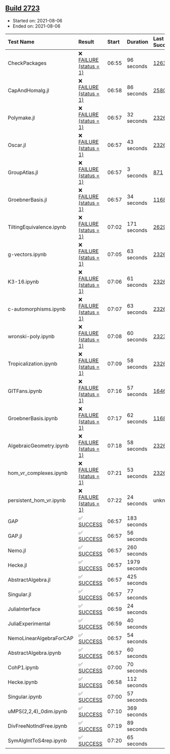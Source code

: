 ## [Build 2723](https://oscarci.mathematik.uni-kl.de/job/oscar-stable/2723/)

* Started on: 2021-08-06
* Ended on: 2021-08-06

| Test Name    | Result | Start | Duration | Last Success | First Failure |
|:-------------|:-------|:------|:---------|:-------------|:--------------|
| CheckPackages | ❌ [FAILURE (status = 1)](https://oscarci.mathematik.uni-kl.de/job/oscar-stable/2723/artifact/logs/build-2723/CheckPackages.log) | 06:55 | 96 seconds | [1263](https://oscarci.mathematik.uni-kl.de/job/oscar-stable/1263/) | [1264](https://oscarci.mathematik.uni-kl.de/job/oscar-stable/1264/) |
| CapAndHomalg.jl | ❌ [FAILURE (status = 1)](https://oscarci.mathematik.uni-kl.de/job/oscar-stable/2723/artifact/logs/build-2723/CapAndHomalg.jl.log) | 06:58 | 86 seconds | [2580](https://oscarci.mathematik.uni-kl.de/job/oscar-stable/2580/) | [2581](https://oscarci.mathematik.uni-kl.de/job/oscar-stable/2581/) |
| Polymake.jl | ❌ [FAILURE (status = 1)](https://oscarci.mathematik.uni-kl.de/job/oscar-stable/2723/artifact/logs/build-2723/Polymake.jl.log) | 06:57 | 32 seconds | [2326](https://oscarci.mathematik.uni-kl.de/job/oscar-stable/2326/) | [2327](https://oscarci.mathematik.uni-kl.de/job/oscar-stable/2327/) |
| Oscar.jl | ❌ [FAILURE (status = 1)](https://oscarci.mathematik.uni-kl.de/job/oscar-stable/2723/artifact/logs/build-2723/Oscar.jl.log) | 06:57 | 43 seconds | [2326](https://oscarci.mathematik.uni-kl.de/job/oscar-stable/2326/) | [2327](https://oscarci.mathematik.uni-kl.de/job/oscar-stable/2327/) |
| GroupAtlas.jl | ❌ [FAILURE (status = 1)](https://oscarci.mathematik.uni-kl.de/job/oscar-stable/2723/artifact/logs/build-2723/GroupAtlas.jl.log) | 06:57 | 3 seconds | [871](https://oscarci.mathematik.uni-kl.de/job/oscar-stable/871/) | [872](https://oscarci.mathematik.uni-kl.de/job/oscar-stable/872/) |
| GroebnerBasis.jl | ❌ [FAILURE (status = 1)](https://oscarci.mathematik.uni-kl.de/job/oscar-stable/2723/artifact/logs/build-2723/GroebnerBasis.jl.log) | 06:57 | 34 seconds | [1168](https://oscarci.mathematik.uni-kl.de/job/oscar-stable/1168/) | [1169](https://oscarci.mathematik.uni-kl.de/job/oscar-stable/1169/) |
| TiltingEquivalence.ipynb | ❌ [FAILURE (status = 1)](https://oscarci.mathematik.uni-kl.de/job/oscar-stable/2723/artifact/logs/build-2723/TiltingEquivalence.ipynb.log) | 07:02 | 171 seconds | [2629](https://oscarci.mathematik.uni-kl.de/job/oscar-stable/2629/) | [2630](https://oscarci.mathematik.uni-kl.de/job/oscar-stable/2630/) |
| g-vectors.ipynb | ❌ [FAILURE (status = 1)](https://oscarci.mathematik.uni-kl.de/job/oscar-stable/2723/artifact/logs/build-2723/g-vectors.ipynb.log) | 07:05 | 63 seconds | [2326](https://oscarci.mathematik.uni-kl.de/job/oscar-stable/2326/) | [2327](https://oscarci.mathematik.uni-kl.de/job/oscar-stable/2327/) |
| K3-16.ipynb | ❌ [FAILURE (status = 1)](https://oscarci.mathematik.uni-kl.de/job/oscar-stable/2723/artifact/logs/build-2723/K3-16.ipynb.log) | 07:06 | 61 seconds | [2326](https://oscarci.mathematik.uni-kl.de/job/oscar-stable/2326/) | [2327](https://oscarci.mathematik.uni-kl.de/job/oscar-stable/2327/) |
| c-automorphisms.ipynb | ❌ [FAILURE (status = 1)](https://oscarci.mathematik.uni-kl.de/job/oscar-stable/2723/artifact/logs/build-2723/c-automorphisms.ipynb.log) | 07:07 | 63 seconds | [2326](https://oscarci.mathematik.uni-kl.de/job/oscar-stable/2326/) | [2327](https://oscarci.mathematik.uni-kl.de/job/oscar-stable/2327/) |
| wronski-poly.ipynb | ❌ [FAILURE (status = 1)](https://oscarci.mathematik.uni-kl.de/job/oscar-stable/2723/artifact/logs/build-2723/wronski-poly.ipynb.log) | 07:08 | 60 seconds | [2323](https://oscarci.mathematik.uni-kl.de/job/oscar-stable/2323/) | [2324](https://oscarci.mathematik.uni-kl.de/job/oscar-stable/2324/) |
| Tropicalization.ipynb | ❌ [FAILURE (status = 1)](https://oscarci.mathematik.uni-kl.de/job/oscar-stable/2723/artifact/logs/build-2723/Tropicalization.ipynb.log) | 07:09 | 58 seconds | [2326](https://oscarci.mathematik.uni-kl.de/job/oscar-stable/2326/) | [2327](https://oscarci.mathematik.uni-kl.de/job/oscar-stable/2327/) |
| GITFans.ipynb | ❌ [FAILURE (status = 1)](https://oscarci.mathematik.uni-kl.de/job/oscar-stable/2723/artifact/logs/build-2723/GITFans.ipynb.log) | 07:16 | 57 seconds | [1646](https://oscarci.mathematik.uni-kl.de/job/oscar-stable/1646/) | [1647](https://oscarci.mathematik.uni-kl.de/job/oscar-stable/1647/) |
| GroebnerBasis.ipynb | ❌ [FAILURE (status = 1)](https://oscarci.mathematik.uni-kl.de/job/oscar-stable/2723/artifact/logs/build-2723/GroebnerBasis.ipynb.log) | 07:17 | 62 seconds | [1168](https://oscarci.mathematik.uni-kl.de/job/oscar-stable/1168/) | [1169](https://oscarci.mathematik.uni-kl.de/job/oscar-stable/1169/) |
| AlgebraicGeometry.ipynb | ❌ [FAILURE (status = 1)](https://oscarci.mathematik.uni-kl.de/job/oscar-stable/2723/artifact/logs/build-2723/AlgebraicGeometry.ipynb.log) | 07:18 | 58 seconds | [2326](https://oscarci.mathematik.uni-kl.de/job/oscar-stable/2326/) | [2327](https://oscarci.mathematik.uni-kl.de/job/oscar-stable/2327/) |
| hom_vr_complexes.ipynb | ❌ [FAILURE (status = 1)](https://oscarci.mathematik.uni-kl.de/job/oscar-stable/2723/artifact/logs/build-2723/hom_vr_complexes.ipynb.log) | 07:21 | 53 seconds | [2326](https://oscarci.mathematik.uni-kl.de/job/oscar-stable/2326/) | [2327](https://oscarci.mathematik.uni-kl.de/job/oscar-stable/2327/) |
| persistent_hom_vr.ipynb | ❌ [FAILURE (status = 1)](https://oscarci.mathematik.uni-kl.de/job/oscar-stable/2723/artifact/logs/build-2723/persistent_hom_vr.ipynb.log) | 07:22 | 24 seconds | unknown | unknown |
| GAP | ✅ [SUCCESS](https://oscarci.mathematik.uni-kl.de/job/oscar-stable/2723/artifact/logs/build-2723/GAP.log) | 06:57 | 183 seconds |  |  |
| GAP.jl | ✅ [SUCCESS](https://oscarci.mathematik.uni-kl.de/job/oscar-stable/2723/artifact/logs/build-2723/GAP.jl.log) | 06:57 | 56 seconds |  |  |
| Nemo.jl | ✅ [SUCCESS](https://oscarci.mathematik.uni-kl.de/job/oscar-stable/2723/artifact/logs/build-2723/Nemo.jl.log) | 06:57 | 260 seconds |  |  |
| Hecke.jl | ✅ [SUCCESS](https://oscarci.mathematik.uni-kl.de/job/oscar-stable/2723/artifact/logs/build-2723/Hecke.jl.log) | 06:57 | 1979 seconds |  |  |
| AbstractAlgebra.jl | ✅ [SUCCESS](https://oscarci.mathematik.uni-kl.de/job/oscar-stable/2723/artifact/logs/build-2723/AbstractAlgebra.jl.log) | 06:57 | 425 seconds |  |  |
| Singular.jl | ✅ [SUCCESS](https://oscarci.mathematik.uni-kl.de/job/oscar-stable/2723/artifact/logs/build-2723/Singular.jl.log) | 06:57 | 77 seconds |  |  |
| JuliaInterface | ✅ [SUCCESS](https://oscarci.mathematik.uni-kl.de/job/oscar-stable/2723/artifact/logs/build-2723/JuliaInterface.log) | 06:59 | 24 seconds |  |  |
| JuliaExperimental | ✅ [SUCCESS](https://oscarci.mathematik.uni-kl.de/job/oscar-stable/2723/artifact/logs/build-2723/JuliaExperimental.log) | 06:59 | 40 seconds |  |  |
| NemoLinearAlgebraForCAP | ✅ [SUCCESS](https://oscarci.mathematik.uni-kl.de/job/oscar-stable/2723/artifact/logs/build-2723/NemoLinearAlgebraForCAP.log) | 06:57 | 54 seconds |  |  |
| AbstractAlgebra.ipynb | ✅ [SUCCESS](https://oscarci.mathematik.uni-kl.de/job/oscar-stable/2723/artifact/logs/build-2723/AbstractAlgebra.ipynb.log) | 06:57 | 60 seconds |  |  |
| CohP1.ipynb | ✅ [SUCCESS](https://oscarci.mathematik.uni-kl.de/job/oscar-stable/2723/artifact/logs/build-2723/CohP1.ipynb.log) | 07:00 | 70 seconds |  |  |
| Hecke.ipynb | ✅ [SUCCESS](https://oscarci.mathematik.uni-kl.de/job/oscar-stable/2723/artifact/logs/build-2723/Hecke.ipynb.log) | 06:58 | 112 seconds |  |  |
| Singular.ipynb | ✅ [SUCCESS](https://oscarci.mathematik.uni-kl.de/job/oscar-stable/2723/artifact/logs/build-2723/Singular.ipynb.log) | 07:00 | 57 seconds |  |  |
| uMPS(2,2,4)_0dim.ipynb | ✅ [SUCCESS](https://oscarci.mathematik.uni-kl.de/job/oscar-stable/2723/artifact/logs/build-2723/uMPS-2-2-4-_0dim.ipynb.log) | 07:10 | 369 seconds |  |  |
| DivFreeNotIndFree.ipynb | ✅ [SUCCESS](https://oscarci.mathematik.uni-kl.de/job/oscar-stable/2723/artifact/logs/build-2723/DivFreeNotIndFree.ipynb.log) | 07:19 | 89 seconds |  |  |
| SymAlgIntToS4rep.ipynb | ✅ [SUCCESS](https://oscarci.mathematik.uni-kl.de/job/oscar-stable/2723/artifact/logs/build-2723/SymAlgIntToS4rep.ipynb.log) | 07:20 | 65 seconds |  |  |
